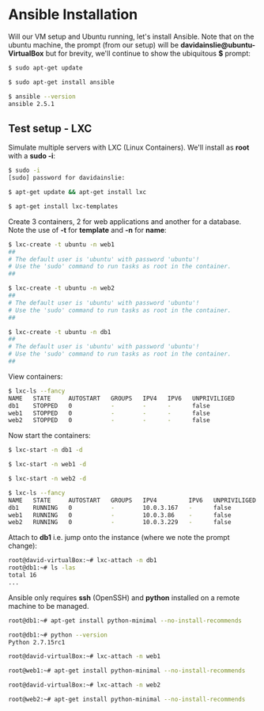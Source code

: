 # Ansible Installation

Will our VM setup and Ubuntu running, let's install Ansible. Note that on the ubuntu machine, the prompt (from our setup) will be **davidainslie@ubuntu-VirtualBox** but for brevity, we'll continue to show the ubiquitous **$** prompt:

```bash
$ sudo apt-get update
```

```bash
$ sudo apt-get install ansible
```

```bash
$ ansible --version
ansible 2.5.1
```

## Test setup - LXC

Simulate multiple servers with LXC (Linux Containers). We'll install as **root** with a **sudo -i**:

```bash
$ sudo -i
[sudo] password for davidainslie:

$ apt-get update && apt-get install lxc

$ apt-get install lxc-templates
```

Create 3 containers, 2 for web applications and another for a database. Note the use of **-t** for **template** and **-n** for **name**:

```bash
$ lxc-create -t ubuntu -n web1
##
# The default user is 'ubuntu' with password 'ubuntu'!
# Use the 'sudo' command to run tasks as root in the container.
##

$ lxc-create -t ubuntu -n web2
##
# The default user is 'ubuntu' with password 'ubuntu'!
# Use the 'sudo' command to run tasks as root in the container.
##

$ lxc-create -t ubuntu -n db1
##
# The default user is 'ubuntu' with password 'ubuntu'!
# Use the 'sudo' command to run tasks as root in the container.
##
```

View containers:

```bash
$ lxc-ls --fancy
NAME   STATE     AUTOSTART   GROUPS   IPV4   IPV6   UNPRIVILIGED
db1    STOPPED   0           -        -      -      false
web1   STOPPED   0           -        -      -      false
web2   STOPPED   0           -        -      -      false
```

Now start the containers:

```bash
$ lxc-start -n db1 -d

$ lxc-start -n web1 -d

$ lxc-start -n web2 -d
```

```bash
$ lxc-ls --fancy
NAME   STATE     AUTOSTART   GROUPS   IPV4         IPV6   UNPRIVILIGED
db1    RUNNING   0           -        10.0.3.167   -      false
web1   RUNNING   0           -        10.0.3.86    -      false
web2   RUNNING   0           -        10.0.3.229   -      false
```

Attach to **db1** i.e. jump onto the instance (where we note the prompt change):

```bash
root@david-virtualBox:~# lxc-attach -n db1
root@db1:~# ls -las
total 16
...
```

Ansible only requires **ssh** (OpenSSH) and **python** installed on a remote machine to be managed.

```bash
root@db1:~# apt-get install python-minimal --no-install-recommends

root@db1:~# python --version
Python 2.7.15rc1
```

```bash
root@david-virtualBox:~# lxc-attach -n web1

root@web1:~# apt-get install python-minimal --no-install-recommends
```

```bash
root@david-virtualBox:~# lxc-attach -n web2

root@web2:~# apt-get install python-minimal --no-install-recommends
```

